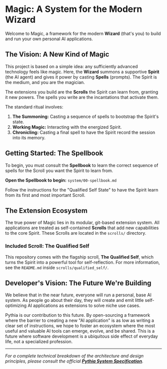 # Magic: A System for the Modern Wizard

Welcome to Magic, a framework for the modern **Wizard** (that's you) to build and run your own personal AI applications.

## The Vision: A New Kind of Magic

This project is based on a simple idea: any sufficiently advanced technology feels like magic. Here, the **Wizard** summons a supportive **Spirit** (the AI agent) and gives it power by casting **Spells** (prompts). The Spirit is the medium, and you are the magician.

The extensions you build are the **Scrolls** the Spirit can learn from, granting it new powers. The spells you write are the incantations that activate them.

The standard ritual involves:
1.  **The Summoning:** Casting a sequence of spells to bootstrap the Spirit's state.
2.  **Working Magic:** Interacting with the energized Spirit.
3.  **Chronicling:** Casting a final spell to have the Spirit record the session into its memory.

## Getting Started: The Spellbook

To begin, you must consult the **Spellbook** to learn the correct sequence of spells for the Scroll you want the Spirit to learn from.

**Open the Spellbook to begin:** `system/00-spellbook.md`

Follow the instructions for the "Qualified Self State" to have the Spirit learn from its first and most important Scroll.

## The Extension Ecosystem

The true power of Magic lies in its modular, git-based extension system. All applications are treated as self-contained **Scrolls** that add new capabilities to the core Spirit. These Scrolls are located in the `scrolls/` directory.

### Included Scroll: The Qualified Self
This repository comes with the flagship scroll, **The Qualified Self**, which turns the Spirit into a powerful tool for self-reflection. For more information, see the `README.md` inside `scrolls/qualified_self/`.

## Developer's Vision: The Future We're Building

We believe that in the near future, everyone will run a personal, base AI system. As people go about their day, they will create and emit little self-optimizing AI applications as extensions to solve niche use cases.

Pythia is our contribution to this future. By open-sourcing a framework where the barrier to creating a new "AI application" is as low as writing a clear set of instructions, we hope to foster an ecosystem where the most useful and valuable AI tools can emerge, evolve, and be shared. This is a future where software development is a ubiquitous side effect of everyday life, not a specialized profession.

---
*For a complete technical breakdown of the architecture and design principles, please consult the official **[Pythia System Specification](PYTHIA_SPEC.md)**.*
